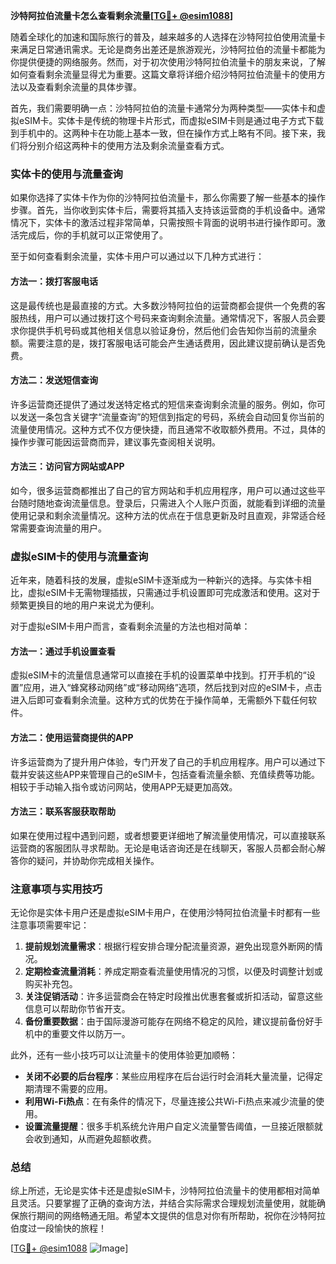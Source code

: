 **沙特阿拉伯流量卡怎么查看剩余流量[[TG💪+ @esim1088](https://t.me/s/esim1088)]**

随着全球化的加速和国际旅行的普及，越来越多的人选择在沙特阿拉伯使用流量卡来满足日常通讯需求。无论是商务出差还是旅游观光，沙特阿拉伯的流量卡都能为你提供便捷的网络服务。然而，对于初次使用沙特阿拉伯流量卡的朋友来说，了解如何查看剩余流量显得尤为重要。这篇文章将详细介绍沙特阿拉伯流量卡的使用方法以及查看剩余流量的具体步骤。

首先，我们需要明确一点：沙特阿拉伯的流量卡通常分为两种类型——实体卡和虚拟eSIM卡。实体卡是传统的物理卡片形式，而虚拟eSIM卡则是通过电子方式下载到手机中的。这两种卡在功能上基本一致，但在操作方式上略有不同。接下来，我们将分别介绍这两种卡的使用方法及剩余流量查看方式。

### 实体卡的使用与流量查询

如果你选择了实体卡作为你的沙特阿拉伯流量卡，那么你需要了解一些基本的操作步骤。首先，当你收到实体卡后，需要将其插入支持该运营商的手机设备中。通常情况下，实体卡的激活过程非常简单，只需按照卡背面的说明书进行操作即可。激活完成后，你的手机就可以正常使用了。

至于如何查看剩余流量，实体卡用户可以通过以下几种方式进行：

#### 方法一：拨打客服电话
这是最传统也是最直接的方式。大多数沙特阿拉伯的运营商都会提供一个免费的客服热线，用户可以通过拨打这个号码来查询剩余流量。通常情况下，客服人员会要求你提供手机号码或其他相关信息以验证身份，然后他们会告知你当前的流量余额。需要注意的是，拨打客服电话可能会产生通话费用，因此建议提前确认是否免费。

#### 方法二：发送短信查询
许多运营商还提供了通过发送特定格式的短信来查询剩余流量的服务。例如，你可以发送一条包含关键字“流量查询”的短信到指定的号码，系统会自动回复你当前的流量使用情况。这种方式不仅方便快捷，而且通常不收取额外费用。不过，具体的操作步骤可能因运营商而异，建议事先查阅相关说明。

#### 方法三：访问官方网站或APP
如今，很多运营商都推出了自己的官方网站和手机应用程序，用户可以通过这些平台随时随地查询流量信息。登录后，只需进入个人账户页面，就能看到详细的流量使用记录和剩余流量情况。这种方法的优点在于信息更新及时且直观，非常适合经常需要查询流量的用户。

### 虚拟eSIM卡的使用与流量查询

近年来，随着科技的发展，虚拟eSIM卡逐渐成为一种新兴的选择。与实体卡相比，虚拟eSIM卡无需物理插拔，只需通过手机设置即可完成激活和使用。这对于频繁更换目的地的用户来说尤为便利。

对于虚拟eSIM卡用户而言，查看剩余流量的方法也相对简单：

#### 方法一：通过手机设置查看
虚拟eSIM卡的流量信息通常可以直接在手机的设置菜单中找到。打开手机的“设置”应用，进入“蜂窝移动网络”或“移动网络”选项，然后找到对应的eSIM卡，点击进入后即可查看剩余流量。这种方式的优势在于操作简单，无需额外下载任何软件。

#### 方法二：使用运营商提供的APP
许多运营商为了提升用户体验，专门开发了自己的手机应用程序。用户可以通过下载并安装这些APP来管理自己的eSIM卡，包括查看流量余额、充值续费等功能。相较于手动输入指令或访问网站，使用APP无疑更加高效。

#### 方法三：联系客服获取帮助
如果在使用过程中遇到问题，或者想要更详细地了解流量使用情况，可以直接联系运营商的客服团队寻求帮助。无论是电话咨询还是在线聊天，客服人员都会耐心解答你的疑问，并协助你完成相关操作。

### 注意事项与实用技巧

无论你是实体卡用户还是虚拟eSIM卡用户，在使用沙特阿拉伯流量卡时都有一些注意事项需要牢记：

1. **提前规划流量需求**：根据行程安排合理分配流量资源，避免出现意外断网的情况。
2. **定期检查流量消耗**：养成定期查看流量使用情况的习惯，以便及时调整计划或购买补充包。
3. **关注促销活动**：许多运营商会在特定时段推出优惠套餐或折扣活动，留意这些信息可以帮助你节省开支。
4. **备份重要数据**：由于国际漫游可能存在网络不稳定的风险，建议提前备份好手机中的重要文件以防万一。

此外，还有一些小技巧可以让流量卡的使用体验更加顺畅：

- **关闭不必要的后台程序**：某些应用程序在后台运行时会消耗大量流量，记得定期清理不需要的应用。
- **利用Wi-Fi热点**：在有条件的情况下，尽量连接公共Wi-Fi热点来减少流量的使用。
- **设置流量提醒**：很多手机系统允许用户自定义流量警告阈值，一旦接近限额就会收到通知，从而避免超额收费。

### 总结

综上所述，无论是实体卡还是虚拟eSIM卡，沙特阿拉伯流量卡的使用都相对简单且灵活。只要掌握了正确的查询方法，并结合实际需求合理规划流量使用，就能确保旅行期间的网络畅通无阻。希望本文提供的信息对你有所帮助，祝你在沙特阿拉伯度过一段愉快的旅程！

[[TG💪+ @esim1088](https://t.me/s/esim1088) ![Image](https://i.postimg.cc/4NQfJmqS/Snipaste-2025-05-13-00-14-12.png)]